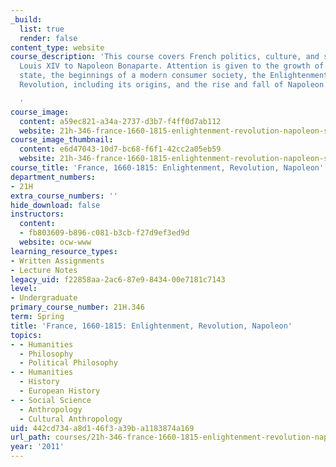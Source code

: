 ```yaml
---
_build:
  list: true
  render: false
content_type: website
course_description: 'This course covers French politics, culture, and society from
  Louis XIV to Napoleon Bonaparte. Attention is given to the growth of the central
  state, the beginnings of a modern consumer society, the Enlightenment, the French
  Revolution, including its origins, and the rise and fall of Napoleon.

  '
course_image:
  content: a59ec821-a34a-2737-d3b7-f4ff0d7ab112
  website: 21h-346-france-1660-1815-enlightenment-revolution-napoleon-spring-2011
course_image_thumbnail:
  content: e6d47043-10d7-bc68-f6f1-42cc2a05eb59
  website: 21h-346-france-1660-1815-enlightenment-revolution-napoleon-spring-2011
course_title: 'France, 1660-1815: Enlightenment, Revolution, Napoleon'
department_numbers:
- 21H
extra_course_numbers: ''
hide_download: false
instructors:
  content:
  - fb803609-b896-c081-b3cb-f27d9ef3ed9d
  website: ocw-www
learning_resource_types:
- Written Assignments
- Lecture Notes
legacy_uid: f22858aa-2ac6-87e9-8434-00e7181c7143
level:
- Undergraduate
primary_course_number: 21H.346
term: Spring
title: 'France, 1660-1815: Enlightenment, Revolution, Napoleon'
topics:
- - Humanities
  - Philosophy
  - Political Philosophy
- - Humanities
  - History
  - European History
- - Social Science
  - Anthropology
  - Cultural Anthropology
uid: 442cd734-a8d1-46f3-a39b-a1183874a169
url_path: courses/21h-346-france-1660-1815-enlightenment-revolution-napoleon-spring-2011
year: '2011'
---
```

